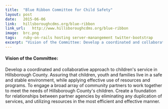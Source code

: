 ```yaml
---
title:	"Blue Ribbon Committee for Child Safety"
layout:	post
date:	2015-06-06
link:	hillsboroughcdms.org/blue-ribbon
link_url:	http://www.hillsboroughcdms.org/blue-ribbon
image:	brc.png
tags:	ruby-on-rails hosting server-manangement twitter-bootstrap
excerpt: "Vision of the Committee: Develop a coordinated and collaborative approach to children's service in Hillsborough County."
---
```


#### Vision of the Committee:

Develop a coordinated and collaborative approach to children's service in Hillsborough County. Assuring that children, youth and families live in a safe and stable environment, while applying effective use of resources and programs. To engage a broad array of community partners to work together to meet the needs of Hillsborough County's children. Create a foundation for relationships between partner agencies by eliminating any duplication of services, and utilizing resources in the most efficient and effective manner.